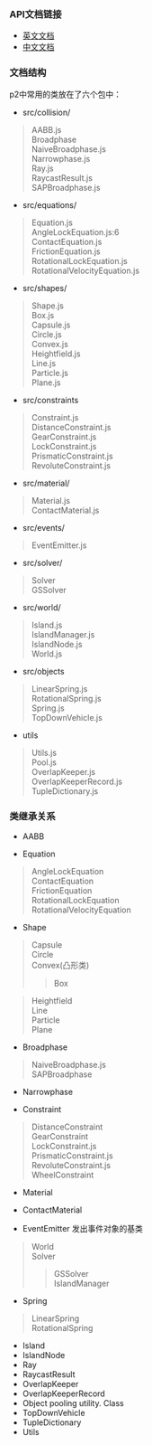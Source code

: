 ### API文档链接
* [英文文档](http://schteppe.github.io/p2.js/docs/)
* [中文文档](http://www.chilemanin.com/p2js/index.html)
### 文档结构
p2中常用的类放在了六个包中：

 * src/collision/
 > AABB.js<br>
 > Broadphase<br>
 > NaiveBroadphase.js<br>
 > Narrowphase.js<br>
 > Ray.js<br>
 > RaycastResult.js<br>
 > SAPBroadphase.js<br>
 
 * src/equations/
 > Equation.js<br>
 > AngleLockEquation.js:6<br>
 > ContactEquation.js<br>
 > FrictionEquation.js<br>
 > RotationalLockEquation.js<br>
 > RotationalVelocityEquation.js<br>
 
 * src/shapes/
 > Shape.js<br>
 > Box.js<br>
 > Capsule.js<br>
 > Circle.js<br>
 > Convex.js<br>
 > Heightfield.js<br>
 > Line.js<br>
 > Particle.js<br>
 > Plane.js<br>
 
 * src/constraints
 > Constraint.js<br>
 > DistanceConstraint.js<br>
 > GearConstraint.js<br>
 > LockConstraint.js<br>
 > PrismaticConstraint.js<br>
 > RevoluteConstraint.js<br>
 
 *  src/material/
 > Material.js<br>
 > ContactMaterial.js<br>
 
 * src/events/
 > EventEmitter.js<br>
 
 * src/solver/
 > Solver<br>
 > GSSolver<br>
 
 * src/world/
 > Island.js<br>
 > IslandManager.js<br>
 > IslandNode.js<br>
 > World.js<br>
 
 * src/objects
 > LinearSpring.js<br>
 > RotationalSpring.js<br>
 > Spring.js<br>
 > TopDownVehicle.js<br>
 
 * utils
 > Utils.js<br>
 > Pool.js<br>
 > OverlapKeeper.js<br>
 > OverlapKeeperRecord.js<br>
 > TupleDictionary.js<br>
 

### 类继承关系
* AABB

* Equation
> AngleLockEquation<br>
> ContactEquation<br>
> FrictionEquation<br>
> RotationalLockEquation<br>
> RotationalVelocityEquation<br>

* Shape
> Capsule<br>
> Circle<br>
> Convex(凸形类)<br>
>> Box<br>

> Heightfield<br>
> Line<br>
> Particle<br>
> Plane<br>

* Broadphase
> NaiveBroadphase.js<br>
> SAPBroadphase<br>

* Narrowphase

* Constraint
> DistanceConstraint<br>
> GearConstraint<br>
> LockConstraint.js<br>
> PrismaticConstraint.js<br>
> RevoluteConstraint.js<br>
> WheelConstraint<br>

* Material
* ContactMaterial

* EventEmitter 发出事件对象的基类
> World<br>
> Solver<br>
>> GSSolver<br>
>> IslandManager<br>

* Spring
> LinearSpring<br>
> RotationalSpring<br>

* Island
* IslandNode
* Ray
* RaycastResult
* OverlapKeeper
* OverlapKeeperRecord
* Object pooling utility. Class
* TopDownVehicle
* TupleDictionary
* Utils


